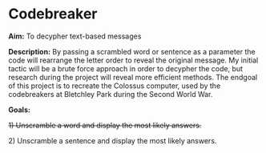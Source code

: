 <h1>Codebreaker</h1>

<strong>Aim:</strong> To decypher text-based messages

<strong>Description:</strong> By passing a scrambled word or sentence as a parameter the code will rearrange the letter order to reveal the original message. My initial tactic will be a brute force approach in order to decypher the code, but research during the project will reveal more efficient methods. The endgoal of this project is to recreate the Colossus computer, used by the codebreakers at Bletchley Park during the Second World War.

<strong>Goals:</strong>

<s>1) Unscramble a word and display the most likely answers.</s>
<p>2) Unscramble a sentence and display the most likely answers.</p>
